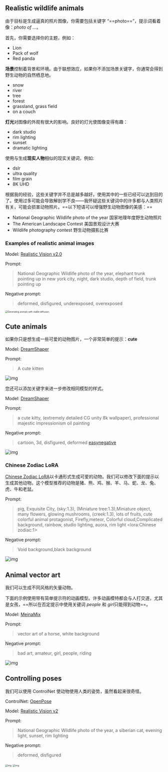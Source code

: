 ## Realistic wildlife animals

由于目标是生成逼真的照片图像，你需要包括关键字 “==photo==”，提示词看着像：*photo of …*。

首先，你需要选择你的主题，例如：

- Lion
- Pack of wolf
- Red panda

**场景**控制着背景和环境。由于联想效应，如果你不添加场景关键字，你通常会得到野生动物的自然栖息地。

- snow
- river
- tree
- forest
- grassland, grass field
- on a couch

**灯光**对图像的外观有很大的影响。良好的灯光使图像变得有趣：

- dark studio
- rim lighting
- sunset
- dramatic lighting

使用与生成**现实人物**相似的现实关键词，例如:

- dslr
- ultra quality
- film grain
- 8K UHD

根据我的经验，这些关键字并不总是越多越好。使用其中的一些已经可以达到目的了。使用过多可能会导致解剖学不良——我怀疑这些关键词中的许多都与人类照片有关，可能会损害动物照片。==以下短语可以增强野生动物图像的美感：==

- National Geographic Wildlife photo of the year     国家地理年度野生动物照片
- The American Landscape Contest     美国景观设计大赛
- Wildlife photography contest      野生动物摄影比赛



### Examples of realistic animal images

Model: [Realistic Vision v2.0](https://civitai.com/models/4201/realistic-vision-v20)

Prompt:

> National Geographic Wildlife photo of the year, elephant trunk pointing up in new york city, night, dark studio, depth of field, trunk pointing up

Negative prompt:

> deformed, disfigured, underexposed, overexposed

<img src="怎么生成动物.assets/00099-3112023058.png" alt="Generating animals with stable diffusion." style="zoom:50%;" />



## Cute animals

如果你只是想生成一些可爱的动物图片，一个非常简单的提示：**cute**

Model: [DreamShaper](https://civitai.com/models/4384/dreamshaper)

Prompt:

> A cute kitten

![img](怎么生成动物.assets/image-143.png)

您还可以添加关键字来进一步修改相同模型的样式。

Model: [DreamShaper](https://civitai.com/models/4384/dreamshaper)

Prompt:

> a cute kitty, (extremely detailed CG unity 8k wallpaper), professional majestic impressionism oil painting

Negative prompt:

> cartoon, 3d, disfigured, deformed [easynegative](https://civitai.com/models/7808/easynegative)

![img](怎么生成动物.assets/image-139.png)



### Chinese Zodiac LoRA

 [Chinese Zodiac LoRA](https://civitai.com/models/15246)以卡通形式生成可爱的动物。我们可以修改下面的提示以生成其他动物。这个模型推荐的动物是猪、熊、鸡、猴、羊、马、蛇、龙、兔、虎、牛和老鼠。

Prompt:

> pig, Exquisite City, (sky:1.3), (Miniature tree:1.3),Miniature object, many flowers, glowing mushrooms, (creek:1.3), lots of fruits, cute colorful animal protagonist, Firefly,meteor, Colorful cloud,Complicated background, rainbow, studio lighting, auora, rim light <lora:Chinese zodiac:1>

Negative prompt:

> Void background,black background

![img](怎么生成动物.assets/image-144.png)



## Animal vector art

我们可以生成不同风格的矢量动物。

下面的示例使用带有简单提示符的动画模型。许多动画模特都会与人打交道，尤其是女孩，==所以在否定提示中使用关键词 *people* 和 *girl*只能得到动物==。

Model: [MeinaMix](https://civitai.com/models/7240/meinamix)

Prompt:

> vector art of a horse, white background

Negative prompt:

> bad art, amateur, girl, people, riding

![img](怎么生成动物.assets/image-150.png)





## Controlling poses

我们可以使用 ControlNet 使动物使用人类的姿势，虽然看起来很奇怪。

ControlNet: [OpenPose](https://stable-diffusion-art.com/controlnet/#OpenPose_detector)

Model: [Realistic Vision v2](https://civitai.com/models/4201/realistic-vision-v20)

Prompt:

> National Geographic Wildlife photo of the year, a siberian cat, evening light, sunset, rim lighting

Negative prompt:

> deformed, disfigured

<img src="https://i0.wp.com/stable-diffusion-art.com/wp-content/uploads/2023/04/stand6.jpg?resize=640%2C800&ssl=1" alt="img" style="zoom:50%;" />

<img src="https://i0.wp.com/stable-diffusion-art.com/wp-content/uploads/2023/04/image-156.png?resize=512%2C528&ssl=1" alt="img" style="zoom:50%;" />